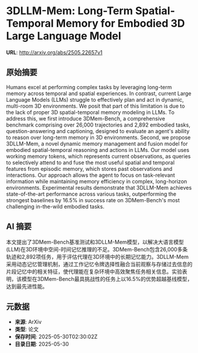 # 3DLLM-Mem: Long-Term Spatial-Temporal Memory for Embodied 3D Large Language Model

**URL**: http://arxiv.org/abs/2505.22657v1

## 原始摘要

Humans excel at performing complex tasks by leveraging long-term memory
across temporal and spatial experiences. In contrast, current Large Language
Models (LLMs) struggle to effectively plan and act in dynamic, multi-room 3D
environments. We posit that part of this limitation is due to the lack of
proper 3D spatial-temporal memory modeling in LLMs. To address this, we first
introduce 3DMem-Bench, a comprehensive benchmark comprising over 26,000
trajectories and 2,892 embodied tasks, question-answering and captioning,
designed to evaluate an agent's ability to reason over long-term memory in 3D
environments. Second, we propose 3DLLM-Mem, a novel dynamic memory management
and fusion model for embodied spatial-temporal reasoning and actions in LLMs.
Our model uses working memory tokens, which represents current observations, as
queries to selectively attend to and fuse the most useful spatial and temporal
features from episodic memory, which stores past observations and interactions.
Our approach allows the agent to focus on task-relevant information while
maintaining memory efficiency in complex, long-horizon environments.
Experimental results demonstrate that 3DLLM-Mem achieves state-of-the-art
performance across various tasks, outperforming the strongest baselines by
16.5% in success rate on 3DMem-Bench's most challenging in-the-wild embodied
tasks.


## AI 摘要

本文提出了3DMem-Bench基准测试和3DLLM-Mem模型，以解决大语言模型(LLM)在3D环境中空间-时间记忆推理的不足。3DMem-Bench包含26,000多条轨迹和2,892项任务，用于评估代理在3D环境中的长期记忆能力。3DLLM-Mem采用动态记忆管理机制，通过工作记忆令牌选择性融合当前观察与存储过去信息的片段记忆中的相关特征，使代理能在复杂环境中高效聚焦任务相关信息。实验表明，该模型在3DMem-Bench最具挑战性的任务上以16.5%的优势超越基线模型，达到最先进性能。

## 元数据

- **来源**: ArXiv
- **类型**: 论文
- **保存时间**: 2025-05-30T02:30:02Z
- **目录日期**: 2025-05-30

